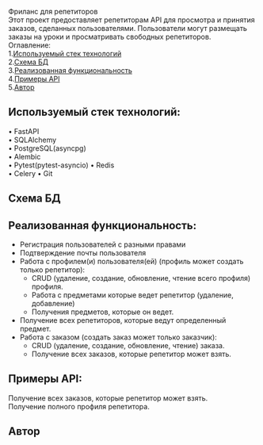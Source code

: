 Фриланс для репетиторов  
Этот проект предоставляет репетиторам API для просмотра и принятия заказов, сделанных пользователями. Пользователи могут размещать заказы на уроки и просматривать свободных репетиторов.  
Оглавление:  
1.[Используемый стек технологий](#используемый-стек-технологий)  
2.[Схема БД](#схема-бд)  
3.[Реализованная функциональность](#реализованная-функциональность)  
4.[Примеры API](#примеры-API)  
5.[Автор](#автор)  
## Используемый стек технологий:   
•	FastAPI  
•	SQLAlchemy  
•	PostgreSQL(asyncpg)  
•	Alembic  
•	Pytest(pytest-asyncio) 
•	Redis  
•	Celery 
•	Git  
## Схема БД 

## Реализованная функциональность:  
- Регистрация пользователей с разными правами  
- Подтверждение почты пользователя  
- Работа с профилем(и) пользователя(ей) (профиль может создать только репетитор):  
  - CRUD (удаление, создание, обновление, чтение всего профиля) профиля.  
  - Работа с предметами которые ведет репетитор (удаление, добавление)  
  - Получения предметов, которые он ведет.  
- Получение всех репетиторов, которые ведут определенный предмет.  
- Работа с заказом (создать заказ может только заказчик):  
  - CRUD (удаление, создание, обновление, чтение) заказа.  
  - Получение всех заказов, которые репетитор может взять.  
## Примеры API:  
Получение всех заказов, которые репетитор может взять.   
Получение полного профиля репетитора.  
## Автор  
	



